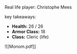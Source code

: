 Real life player: Christophe Mees

key takeaways:
- **Health:** 26 / 26
- **Armor Class:** 18
- **Class:** Cleric (life)

![[Monom.pdf]]